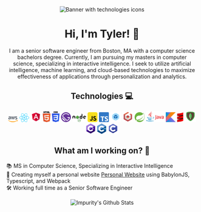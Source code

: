 
<div align="center">
    <img src="https://media-exp1.licdn.com/dms/image/C4E16AQHBFKF3FtwNhg/profile-displaybackgroundimage-shrink_200_800/0/1610501807226?e=1616025600&v=beta&t=4y8DpWzB2sX2eDCtXKv89OkJNqRAMplNpi22KDKk9VU" alt="Banner with technologies icons" />
</div>

<div align="center">

# Hi, I'm Tyler! 👾

I am a senior software engineer from Boston, MA with a computer science bachelors degree. Currently, I am pursuing my masters in computer science, specializing in interactive intelligence. I seek to utilize artificial intelligence, machine learning, and cloud-based technologies to maximize effectiveness of applications through personalization and analytics.

</div>

<div align="center">

## Technologies 💻

<img width="26px" src="assets/aws.svg" alt="aws" />
<img width="26px" src="assets/react.svg" alt="react" />
<img width="28px" src="assets/angular.svg" alt="angular" />
<img width="20px" src="assets/html5.svg" alt="html5" />
<img width="20px" src="assets/css3.svg" alt="css3" />
<img width="26px" src="assets/gatsby.svg" alt="gatsby" />
<img width="36px" src="assets/nodejs.svg" alt="nodejs" />
<img width="26px" src="assets/js.png" alt="js" />
<img width="26px" src="assets/ts.svg" alt="ts" />
<img width="28px" src="assets/webpack.png" alt="webpack" />
<img width="28px" src="assets/babylonjs.png" alt="babylonjs" />
<img width="26px" src="assets/springboot.svg" alt="springboot" />
<img width="48px" src="assets/java.png" alt="java" />
<img width="26px" src="assets/kotlin.png" alt="kotlin" />
<img width="16px" src="assets/scala.png" alt="scala" />
<img width="30px" src="assets/mongodb.png" alt="mongodb" />
<img width="26px" src="assets/csharp.png" alt="c#" />
<img width="24px" src="assets/cplusplus.png" alt="c++" />
<img width="28px" src="assets/c.png" alt="c" />

</div>

<div align="center">

## What am I working on? 🌌

</div>

<div align="left">

📚 MS in Computer Science, Specializing in Interactive Intelligence    
📝 Creating myself a personal website [Personal Website](https://impurity-dev.github.io/professional-website/) using BabylonJS, Typescript, and Webpack    
🛠 Working full time as a Senior Software Engineer    

</div>


<div align="center">
    <img align="center" src="https://github-readme-stats.vercel.app/api?username=impurity-dev&show_icons=true&theme=radical" alt="Impurity's Github Stats" />
</div>